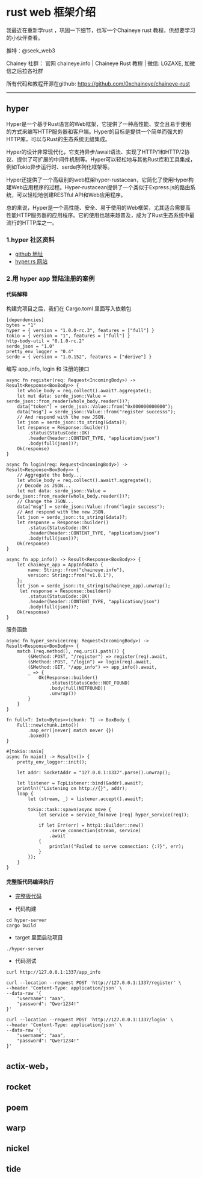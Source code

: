# rust web 框架介绍


我最近在重新学rust ，巩固一下细节，也写一个Chaineye rust 教程，供想要学习的小伙伴查看。

推特：@seek_web3

Chainey 社群： 官网 chaineye.info | Chaineye Rust 教程 | 微信: LGZAXE, 加微信之后拉各社群 

所有代码和教程开源在github: https://github.com/0xchaineye/chaineye-rust

-----------------------------------------------------------------------------------------------------------------------------------------------------------

## hyper

Hyper是一个基于Rust语言的Web框架，它提供了一种高性能、安全且易于使用的方式来编写HTTP服务器和客户端。Hyper的目标是提供一个简单而强大的HTTP库，可以与Rust的生态系统无缝集成。

Hyper的设计非常现代化，它支持异步/await语法、实现了HTTP/1和HTTP/2协议、提供了可扩展的中间件机制等。Hyper可以轻松地与其他Rust库和工具集成，例如Tokio异步运行时、serde序列化框架等。

Hyper还提供了一个高级别的web框架hyper-rustacean，它简化了使用Hyper构建Web应用程序的过程。Hyper-rustacean提供了一个类似于Express.js的路由系统，可以轻松地创建RESTful API和Web应用程序。

总的来说，Hyper是一个高性能、安全、易于使用的Web框架，尤其适合需要高性能HTTP服务器的应用程序。它的使用也越来越普及，成为了Rust生态系统中最流行的HTTP库之一。

### 1.hyper 社区资料

- [github 地址](https://github.com/hyperium/hyper)
- [hyper.rs 网站](https://hyper.rs/)

### 2.用 hyper app 登陆注册的案例

#### 代码解释

构建完项目之后，我们在 Cargo.toml 里面写入依赖包
```
[dependencies]
bytes = "1"
hyper = { version = "1.0.0-rc.3", features = ["full"] }
tokio = { version = "1", features = ["full"] }
http-body-util = "0.1.0-rc.2"
serde_json = "1.0"
pretty_env_logger = "0.4"
serde = { version = "1.0.152", features = ["derive"] }
```

编写 app_info, login 和 注册的接口

```
async fn register(req: Request<IncomingBody>) -> Result<Response<BoxBody>> {
    let whole_body = req.collect().await?.aggregate();
    let mut data: serde_json::Value = serde_json::from_reader(whole_body.reader())?;
    data["token"] = serde_json::Value::from("0x000000000000");
    data["msg"] = serde_json::Value::from("register successs");
    // And respond with the new JSON.
    let json = serde_json::to_string(&data)?;
    let response = Response::builder()
        .status(StatusCode::OK)
        .header(header::CONTENT_TYPE, "application/json")
        .body(full(json))?;
    Ok(response)
}

async fn login(req: Request<IncomingBody>) -> Result<Response<BoxBody>> {
    // Aggregate the body...
    let whole_body = req.collect().await?.aggregate();
    // Decode as JSON...
    let mut data: serde_json::Value = serde_json::from_reader(whole_body.reader())?;
    // Change the JSON...
    data["msg"] = serde_json::Value::from("login success");
    // And respond with the new JSON.
    let json = serde_json::to_string(&data)?;
    let response = Response::builder()
        .status(StatusCode::OK)
        .header(header::CONTENT_TYPE, "application/json")
        .body(full(json))?;
    Ok(response)
}

async fn app_info() -> Result<Response<BoxBody>> {
    let chaineye_app = AppInfoData {
        name: String::from("chaineye.info"),
        version: String::from("v1.0.1"),
    };
    let json = serde_json::to_string(&chaineye_app).unwrap();
     let response = Response::builder()
        .status(StatusCode::OK)
        .header(header::CONTENT_TYPE, "application/json")
        .body(full(json))?;
    Ok(response)
}
```

服务函数

```
async fn hyper_service(req: Request<IncomingBody>) -> Result<Response<BoxBody>> {
    match (req.method(), req.uri().path()) {
        (&Method::POST, "/register") => register(req).await,
        (&Method::POST, "/login") => login(req).await,
        (&Method::GET, "/app_info") => app_info().await,
        _ => {
            Ok(Response::builder()
                .status(StatusCode::NOT_FOUND)
                .body(full(NOTFOUND))
                .unwrap())
        }
    }
}

fn full<T: Into<Bytes>>(chunk: T) -> BoxBody {
    Full::new(chunk.into())
        .map_err(|never| match never {})
        .boxed()
}

#[tokio::main]
async fn main() -> Result<()> {
    pretty_env_logger::init();

    let addr: SocketAddr = "127.0.0.1:1337".parse().unwrap();

    let listener = TcpListener::bind(&addr).await?;
    println!("Listening on http://{}", addr);
    loop {
        let (stream, _) = listener.accept().await?;

        tokio::task::spawn(async move {
            let service = service_fn(move |req| hyper_service(req));

            if let Err(err) = http1::Builder::new()
                .serve_connection(stream, service)
                .await
            {
                println!("Failed to serve connection: {:?}", err);
            }
        });
    }
}
```
#### 完整版代码编译执行

- [完整版代码](https://github.com/0xchaineye/chaineye-rust/tree/main/advanced-02-web/code/hyper-server)

- 代码构建

```
cd hyper-server
cargo build
```

- target 里面启动项目

```
./hyper-server
```

- 代码测试

```
curl http://127.0.0.1:1337/app_info
```

```
curl --location --request POST 'http://127.0.0.1:1337/register' \
--header 'Content-Type: application/json' \
--data-raw '{
    "username": "aaa",
    "password": "Qwer1234!"
}'
```

```
curl --location --request POST 'http://127.0.0.1:1337/login' \
--header 'Content-Type: application/json' \
--data-raw '{
    "username": "aaa",
    "password": "Qwer1234!"
}'
```


## actix-web， 


## rocket


## poem


## warp


## nickel


## tide




